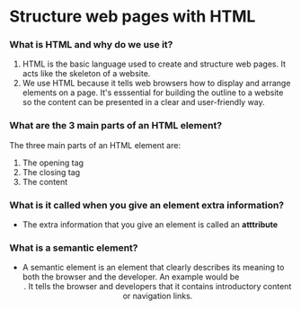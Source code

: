 # Structure web pages with HTML

### What is HTML and why do we use it?

1. HTML is the basic language used to create and structure web pages. It acts like the skeleton of a website. 
2. We use HTML because it tells web browsers how to display and arrange elements on a page. It's esssential for building the outline to a website so the content can be presented in a clear and user-friendly way.

### What are the 3 main parts of an HTML element?

The three main parts of an HTML element are:

1. The opening tag
2. The closing tag
3. The content

###  What is it called when you give an element extra information?

- The extra information that you give an element is called an **atttribute**

### What is a semantic element?

- A semantic element is an element that clearly describes its meaning to both the browser and the developer. An example would be <header>. It tells the browser and developers that it contains introductory content or navigation links. 
